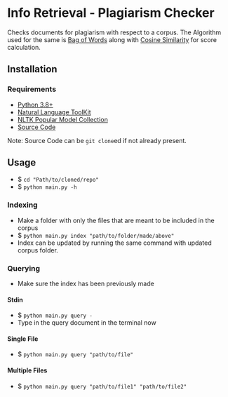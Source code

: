 # Info Retrieval - Plagiarism Checker

Checks documents for plagiarism with respect to a corpus. The Algorithm used for the same is [Bag of Words](https://en.wikipedia.org/wiki/Bag-of-words_model) 
along with [Cosine Similarity](https://en.wikipedia.org/wiki/Cosine_similarity) for score calculation.

## Installation
### Requirements

- [Python 3.8+](https://www.python.org/)
- [Natural Language ToolKit](https://www.nltk.org/)
- [NLTK Popular Model Collection](http://www.nltk.org/nltk_data/)
- [Source Code](https://github.com/Kushagra-0801/Info-Retrieval---Plagiarism-Checker.git)

Note: Source Code can be `git clone`ed if not already present.

## Usage

- $ `cd "Path/to/cloned/repo"`
- $ `python main.py -h`

### Indexing

- Make a folder with only the files that are meant to be included in the corpus
- $ `python main.py index "path/to/folder/made/above"`
- Index can be updated by running the same command with updated corpus folder.

### Querying

- Make sure the index has been previously made
#### Stdin
- $ `python main.py query -`
- Type in the query document in the terminal now
#### Single File
- $ `python main.py query "path/to/file"`
#### Multiple Files
- $ `python main.py query "path/to/file1" "path/to/file2"`
